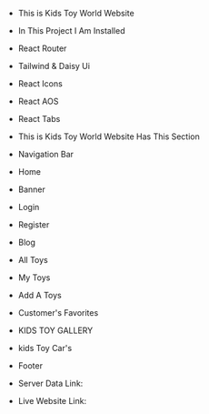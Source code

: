 * This is Kids Toy World Website
* In This Project I Am Installed
* React Router
* Tailwind & Daisy Ui
* React Icons
* React AOS
* React Tabs

* This is Kids Toy World Website Has This Section
* Navigation Bar
* Home
* Banner
* Login
* Register
* Blog
* All Toys
* My Toys
* Add A Toys
* Customer's Favorites
* KIDS TOY GALLERY
* kids Toy Car's
* Footer

* Server Data Link: 

* Live Website Link: 